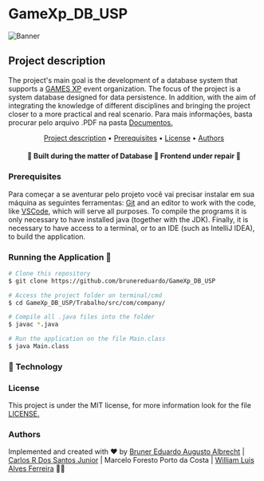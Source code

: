 # GameXp_DB_USP

![Banner](https://warpzone.me/wp-content/uploads/2019/08/0W2A0065-696x392.jpg)

## Project description
<p>The project's main goal is the development of a database system that supports a <a href="https://www.gamexp.com.br/">GAMES XP</a> event organization. The focus of 
the project is a system database designed for data persistence. In addition, with the aim of integrating the knowledge of different disciplines and bringing the project 
closer to a more practical and real scenario. Para mais informações, basta procurar pelo arquivo .PDF na pasta <a href="https://github.com/brunereduardo/GameXp_DB_USP/tree/master/Documentos">Documentos.</a></p>


<p align="center">
<a href="#Project-description">Project description</a> •  
<a href="#Prerequisitess">Prerequisites</a> •	
<a href="#License">License</a> • 
<a href="#Authors">Authors</a>
</p>

<h4 align="center"> 
	🚧 Built during the matter of Database 🚧 Frontend under repair 🚧
</h4>

### Prerequisites
Para começar a se aventurar pelo projeto você vai precisar instalar em sua máquina as seguintes ferramentas:
[Git](https://git-scm.com) and an editor to work with the code, like [VSCode](https://code.visualstudio.com/), which will serve all purposes. To compile the programs it is only necessary to have installed java (together with the JDK). Finally, it is necessary to have access to a terminal, or to an IDE (such as IntelliJ IDEA), to build the application.


### Running the Application 🎲
```bash
# Clone this repository
$ git clone https://github.com/brunereduardo/GameXp_DB_USP

# Access the project folder on terminal/cmd
$ cd GameXp_DB_USP/Trabalho/src/com/company/

# Compile all .java files into the folder 
$ javac *.java

# Run the application on the file Main.class
$ java Main.class
```
### 🚀 Technology

### License
<p>This project is under the MIT license, for more information look for the file <a href = "https://github.com/brunereduardo/GameXp_DB_USP/blob/master/LICENSE">LICENSE.</a></p>

### Authors
Implemented and created with ❤️ by [Bruner Eduardo Augusto Albrecht](https://github.com/brunereduardo) | [Carlos R Dos Santos Junior](https://github.com/CarlosSantosJr) | Marcelo Foresto Porto da Costa | [William Luis Alves Ferreira](https://github.com/illiamw) 👋🏽
